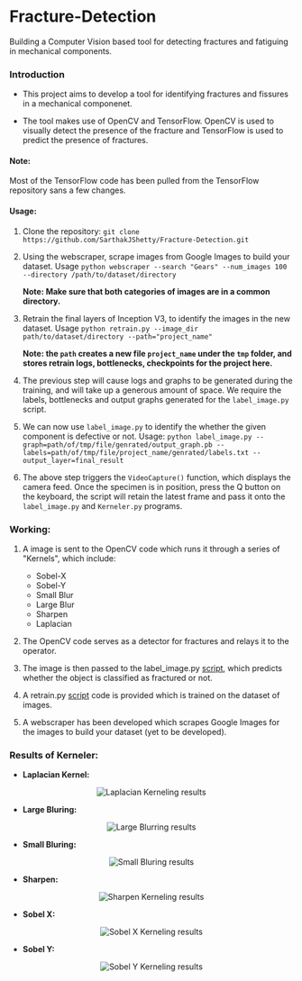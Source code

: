# Fracture-Detection
Building a Computer Vision based tool for detecting fractures and fatiguing in mechanical components.

### Introduction
- This project aims to develop a tool for identifying fractures and fissures in a mechanical componenet.

- The tool makes use of OpenCV and TensorFlow. OpenCV is used to visually detect the presence of the fracture and TensorFlow is used to predict the presence of fractures.

#### Note:
Most of the TensorFlow code has been pulled from the TensorFlow repository sans a few changes.

#### Usage:

1. Clone the repository:
```git clone https://github.com/SarthakJShetty/Fracture-Detection.git```

2. Using the webscraper, scrape images from Google Images to build your dataset.
Usage ```python webscraper --search "Gears" --num_images 100 --directory /path/to/dataset/directory```

	<strong>Note: Make sure that both categories of images are in a common directory.</strong>

3. Retrain the final layers of Inception V3, to identify the images in the new dataset.
Usage ```python retrain.py --image_dir path/to/dataset/directory --path="project_name"```

	<strong>Note: the ```path``` creates a new file ```project_name``` under the ```tmp``` folder, and stores retrain logs, bottlenecks, checkpoints for the project here.</strong>

4. The previous step will cause logs and graphs to be generated during the training, and will take up a generous amount of space. We require the labels, bottlenecks and output graphs generated for the ```label_image.py``` script.

5. We can now use ```label_image.py``` to identify the whether the given component is defective or not. 
Usage: ```python label_image.py --graph=path/of/tmp/file/genrated/output_graph.pb --labels=path/of/tmp/file/project_name/genrated/labels.txt --output_layer=final_result```

6. The above step triggers the ```VideoCapture()``` function, which displays the camera feed. Once the specimen is in position, press the Q button on the keyboard, the script will retain the latest frame and pass it onto the ```label_image.py``` and ```Kerneler.py``` programs.

### Working:
1. A image is sent to the OpenCV code which runs it through a series of "Kernels", which include:

	- Sobel-X
	- Sobel-Y
	- Small Blur
	- Large Blur
	- Sharpen
	- Laplacian

2. The OpenCV code serves as a detector for fractures and relays it to the operator.

3. The image is then passed to the label_image.py [script](https://github.com/SarthakJShetty/Fracture-Detection/blob/master/label_image.py), which predicts whether the object is classified as fractured or not.

4. A retrain.py [script](https://github.com/SarthakJShetty/Fracture-Detection/blob/master/retrain.py) code is provided which is trained on the dataset of images. 

5. A webscraper has been developed which scrapes Google Images for the images to build your dataset (yet to be developed).

### Results of Kerneler:

- **Laplacian Kernel:** 

<p align="center">
<img src="https://github.com/SarthakJShetty/Fracture-Detection/blob/master/Results/Laplacian.jpg"
alt="Laplacian Kerneling results"/>
</p>

- **Large Bluring:** 

<p align="center">
<img src="https://github.com/SarthakJShetty/Fracture-Detection/blob/master/Results/Large%20Bluring.jpg"
alt="Large Blurring results"/>
</p>

- **Small Bluring:** 

<p align="center">
<img src="https://github.com/SarthakJShetty/Fracture-Detection/blob/master/Results/Small%20Bluring.jpg"
alt="Small Bluring results"/>
</p>

- **Sharpen:** 	

<p align="center">
<img src="https://github.com/SarthakJShetty/Fracture-Detection/blob/master/Results/Sharpen.jpg"
alt="Sharpen Kerneling results"/>
</p>

- **Sobel X:** 

<p align="center">
<img src="https://github.com/SarthakJShetty/Fracture-Detection/blob/master/Results/Sobel%20X.jpg"
alt="Sobel X Kerneling results"/>
</p>

- **Sobel Y:** 

<p align="center">
<img src="https://github.com/SarthakJShetty/Fracture-Detection/blob/master/Results/Sobel%20Y.jpg"
alt="Sobel Y Kerneling results"/>
</p>